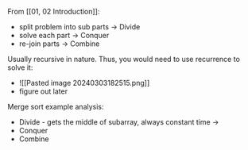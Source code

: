 From [[01, 02 Introduction]]:
- split problem into sub parts -> Divide
- solve each part -> Conquer
- re-join parts -> Combine

Usually recursive in nature. Thus, you would need to use recurrence to solve it:
- ![[Pasted image 20240303182515.png]]
- figure out later

Merge sort example analysis:
- Divide - gets the middle of subarray, always constant time -> 
- Conquer
- Combine